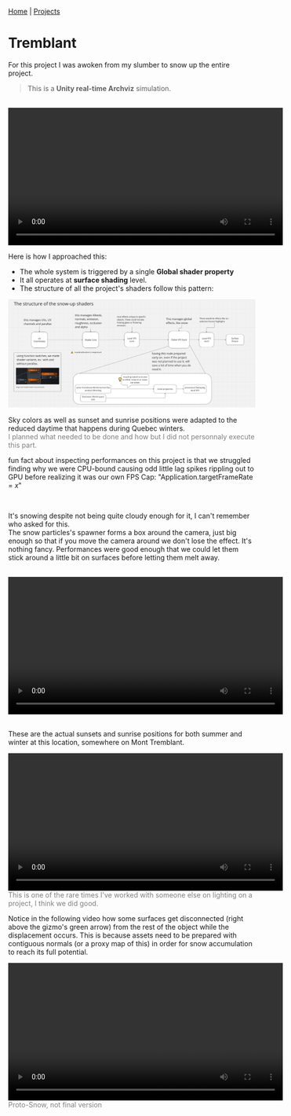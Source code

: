 [Home](index.md) | [Projects](Projects.md) 

# Tremblant

For this project I was awoken from my slumber to snow up the entire project. 

>This is a **Unity real-time Archviz** simulation.

<br/>

<video controls width="560" style="display: block; margin: 0 auto;">
  <source src="Projects/Tremblant/PortfolioTremblant.mp4" type="video/mp4">
</video>
<span style="color: gray;"></span>  


Here is how I approached this:  
- The whole system is triggered by a single **Global shader property**  
- It all operates at **surface shading** level.  
- The structure of all the project's shaders follow this pattern:  
<img src="Projects/Tremblant/StructureofSnowup.PNG" alt="Structure" style="height: auto; width: auto">  
<span style="color: gray;"></span>

<br/>

Sky colors as well as sunset and sunrise positions were adapted to the reduced daytime that happens during Quebec winters.  
 <span style="color: gray;">I planned what needed to be done and how but I did not personnaly execute this part. </span>

fun fact about inspecting performances on this project is that we struggled finding why we were CPU-bound causing odd little lag spikes rippling out to GPU before realizing it was our own FPS Cap: "Application.targetFrameRate = *x*"



<br/>

It's snowing despite not being quite cloudy enough for it, I can't remember who asked for this.   
The snow particles's spawner forms a box around the camera, just big enough so that if you move the camera around we don't lose the effect. It's nothing fancy. Performances were good enough that we could let them stick around a little bit on surfaces before letting them melt away.  

<br/>

<video controls width="560" style="display: block; margin: 0 auto;">
  <source src="Projects/Tremblant/PortfolioTremblant2.mp4" type="video/mp4">
</video>
<span style="color: gray;"></span>  

<br/>

These are the actual sunsets and sunrise positions for both summer and winter at this location, somewhere on Mont Tremblant.  

<video controls width="560" style="display: block; margin: 0 auto;">
  <source src="Projects/Tremblant/PortfolioTremblant3.mp4" type="video/mp4">
</video>
<span style="color: gray;">This is one of the rare times I've worked with someone else on lighting on a project, I think we did good.</span>  

<br/>

Notice in the following video how some surfaces get disconnected (right above the gizmo's green arrow) from the rest of the object while the displacement occurs. This is because assets need to be prepared with contiguous normals (or a proxy map of this) in order for snow accumulation to reach its full potential.  

<video controls width="560" style="display: block; margin: 0 auto;">
  <source src="Projects/Tremblant/Snow.mp4" type="video/mp4">
</video>
<span style="color: gray;">Proto-Snow, not final version</span>  

<br/>
